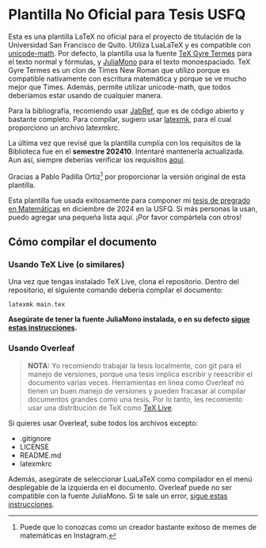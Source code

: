# Plantilla No Oficial para Tesis USFQ

Esta es una plantilla LaTeX no oficial para el proyecto de titulación de la
Universidad San Francisco de Quito. Utiliza LuaLaTeX y es compatible con [unicode-math][1]. Por defecto, la plantilla usa la fuente [TeX
Gyre Termes][3] para el texto normal y fórmulas, y [JuliaMono][4]
para el texto monoespaciado. TeX Gyre Termes es un clon de Times New Roman que utilizo porque es compatible nativamente con escritura matemática y porque se ve mucho mejor que Times. Además, permite utilizar unicode-math, que todos deberíamos estar usando de cualquier manera.

Para la bibliografía, recomiendo usar [JabRef][6], que es
de código abierto y bastante completo. Para compilar, sugiero usar
[latexmk][8], para el cual proporciono un archivo latexmkrc.

La última vez que revisé que la plantilla cumplía con los requisitos de
la Biblioteca fue en el **semestre 202410**. Intentaré mantenerla
actualizada. Aun así, siempre deberías verificar los requisitos
[aquí][5].

Gracias a Pablo Padilla Ortiz[^pablo] por proporcionar la versión
original de esta plantilla.

Esta plantilla fue usada exitosamente para componer mi [tesis de
pregrado en Matemáticas][7] en diciembre de 2024 en la USFQ. Si más
personas la usan, puedo agregar una pequeña lista aquí. ¡Por favor
compártela con otros!

## Cómo compilar el documento

### Usando TeX Live (o similares)

Una vez que tengas instalado TeX Live, clona el repositorio. Dentro del repositorio, el siguiente comando debería compilar el documento:

```
latexmk main.tex
```

**Asegúrate de tener la fuente JuliaMono instalada, o en su defecto [sigue estas instrucciones][10].**

### Usando Overleaf

> **NOTA:** Yo recomiendo trabajar la tesis localmente, con git para el manejo de versiones, porque una tesis implica escribir y reescribir el documento varias veces. Herramientas en línea como Overleaf no tienen un buen manejo de versiones y pueden fracasar al compilar documentos grandes como una tesis. Por lo tanto, les recomiento usar una distribución de TeX como [TeX Live][9].

Si quieres usar Overleaf, sube todos los archivos excepto:

- .gitignore
- LICENSE
- README.md
- latexmkrc

Además, asegúrate de seleccionar LuaLaTeX como compilador en el menú desplegable de la izquierda en el documento. Overleaf puede no ser compatible con la fuente JuliaMono. Si te sale un error, [sigue estas instrucciones][10].

[1]: https://ctan.org/pkg/unicode-math
[2]: https://github.com/matze/mtheme
[3]: https://www.gust.org.pl/projects/e-foundry/tex-gyre/termes
[4]: https://juliamono.netlify.app/
[5]: https://www.usfq.edu.ec/es/biblioteca
[6]: https://www.jabref.org/
[7]: http://repositorio.usfq.edu.ec/handle/23000/14173
[8]: https://ctan.org/pkg/latexmk/
[9]: https://tug.org/texlive/
[10]: https://github.com/adricamilo/USFQ-Thesis-Template/wiki/Desactivar-JuliaMono

[^pablo]: Puede que lo conozcas como un creador bastante exitoso
    de memes de matemáticas en Instagram.
